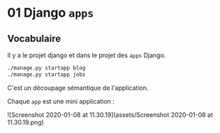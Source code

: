 # 01 Django `apps`

## Vocabulaire

Il y a  le projet django et dans le projet des `apps` Django.

```bash
./manage.py startapp blog
./manage.py startapp jobs
```

C'est un découpage sémantique de l'application.

Chaque `app` est une mini application :

![Screenshot 2020-01-08 at 11.30.19](assets/Screenshot 2020-01-08 at 11.30.19.png)